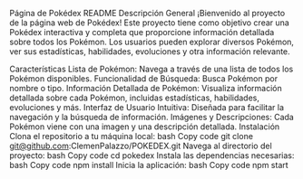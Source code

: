 Página de Pokédex README
Descripción General
¡Bienvenido al proyecto de la página web de Pokédex! Este proyecto tiene como objetivo crear una Pokédex interactiva y completa que proporcione información detallada sobre todos los Pokémon. Los usuarios pueden explorar diversos Pokémon, ver sus estadísticas, habilidades, evoluciones y otra información relevante.

Características
Lista de Pokémon: Navega a través de una lista de todos los Pokémon disponibles.
Funcionalidad de Búsqueda: Busca Pokémon por nombre o tipo.
Información Detallada de Pokémon: Visualiza información detallada sobre cada Pokémon, incluidas estadísticas, habilidades, evoluciones y más.
Interfaz de Usuario Intuitiva: Diseñada para facilitar la navegación y la búsqueda de información.
Imágenes y Descripciones: Cada Pokémon viene con una imagen y una descripción detallada.
Instalación
Clona el repositorio a tu máquina local:
bash
Copy code
git clone git@github.com:ClemenPalazzo/POKEDEX.git
Navega al directorio del proyecto:
bash
Copy code
cd pokedex
Instala las dependencias necesarias:
bash
Copy code
npm install
Inicia la aplicación:
bash
Copy code
npm start
